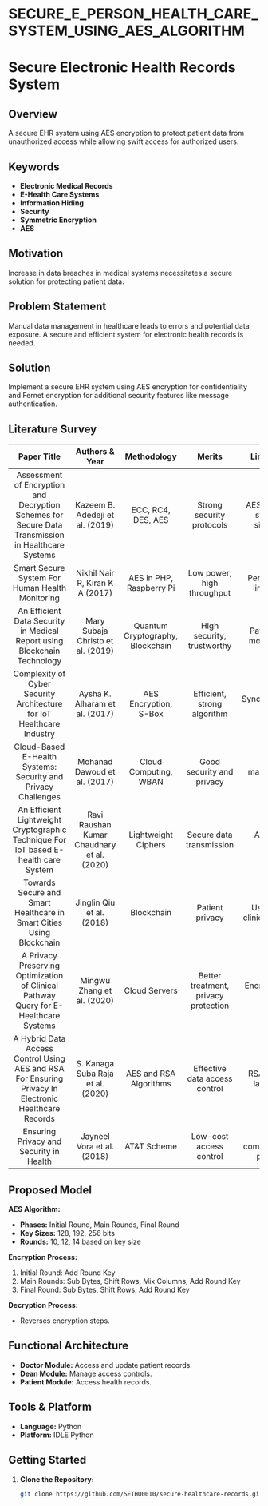 # SECURE_E_PERSON_HEALTH_CARE_SYSTEM_USING_AES_ALGORITHM
# Secure Electronic Health Records System

## Overview

A secure EHR system using AES encryption to protect patient data from unauthorized access while allowing swift access for authorized users.

## Keywords

- **Electronic Medical Records**
- **E-Health Care Systems**
- **Information Hiding**
- **Security**
- **Symmetric Encryption**
- **AES**

## Motivation

Increase in data breaches in medical systems necessitates a secure solution for protecting patient data.

## Problem Statement

Manual data management in healthcare leads to errors and potential data exposure. A secure and efficient system for electronic health records is needed.

## Solution

Implement a secure EHR system using AES encryption for confidentiality and Fernet encryption for additional security features like message authentication.

## Literature Survey

| **Paper Title** | **Authors & Year** | **Methodology** | **Merits** | **Limitations** |
|:---------------:|:------------------:|:---------------:|:----------:|:---------------:|
| Assessment of Encryption and Decryption Schemes for Secure Data Transmission in Healthcare Systems | Kazeem B. Adedeji et al. (2019) | ECC, RC4, DES, AES | Strong security protocols | AES algebraic structure simplicity |
| Smart Secure System For Human Health Monitoring | Nikhil Nair R, Kiran K A (2017) | AES in PHP, Raspberry Pi | Low power, high throughput | Performance limitations |
| An Efficient Data Security in Medical Report using Blockchain Technology | Mary Subaja Christo et al. (2019) | Quantum Cryptography, Blockchain | High security, trustworthy | Patient data modification |
| Complexity of Cyber Security Architecture for IoT Healthcare Industry | Aysha K. Alharam et al. (2017) | AES Encryption, S-Box | Efficient, strong algorithm | Synchronization issues |
| Cloud-Based E-Health Systems: Security and Privacy Challenges | Mohanad Dawoud et al. (2017) | Cloud Computing, WBAN | Good security and privacy | High maintenance cost |
| An Efficient Lightweight Cryptographic Technique For IoT based E-health care System | Ravi Raushan Kumar Chaudhary et al. (2020) | Lightweight Ciphers | Secure data transmission | Accuracy issues |
| Towards Secure and Smart Healthcare in Smart Cities Using Blockchain | Jinglin Qiu et al. (2018) | Blockchain | Patient privacy | Usability in clinical settings |
| A Privacy Preserving Optimization of Clinical Pathway Query for E-Healthcare Systems | Mingwu Zhang et al. (2020) | Cloud Servers | Better treatment, privacy protection | Encryption not used |
| A Hybrid Data Access Control Using AES and RSA For Ensuring Privacy In Electronic Healthcare Records | S. Kanaga Suba Raja et al. (2020) | AES and RSA Algorithms | Effective data access control | RSA slow for large data |
| Ensuring Privacy and Security in Health | Jayneel Vora et al. (2018) | AT&T Scheme | Low-cost access control | Weak communication protocol |

## Proposed Model

**AES Algorithm:**
- **Phases:** Initial Round, Main Rounds, Final Round
- **Key Sizes:** 128, 192, 256 bits
- **Rounds:** 10, 12, 14 based on key size

**Encryption Process:**
1. Initial Round: Add Round Key
2. Main Rounds: Sub Bytes, Shift Rows, Mix Columns, Add Round Key
3. Final Round: Sub Bytes, Shift Rows, Add Round Key

**Decryption Process:**
- Reverses encryption steps.

## Functional Architecture

- **Doctor Module:** Access and update patient records.
- **Dean Module:** Manage access controls.
- **Patient Module:** Access health records.

## Tools & Platform

- **Language:** Python
- **Platform:** IDLE Python

## Getting Started

1. **Clone the Repository:**
   ```bash
   git clone https://github.com/SETHU0010/secure-healthcare-records.git
